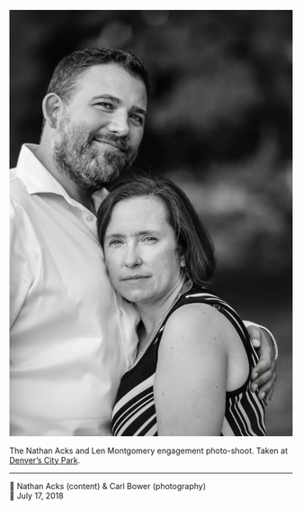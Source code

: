 ![Nathan and Len standing in City Park](assets/ae0f35f8d4805396f02195cd96ef2c31.webp)

The Nathan Acks and Len Montgomery engagement photo-shoot. Taken at [Denver’s City Park](https://www.denver.org/listing/city-park/6822/).

- - - -

<span aria-hidden="true">👥</span> Nathan Acks (content) & Carl Bower (photography)  
<span aria-hidden="true">📅</span> July 17, 2018
